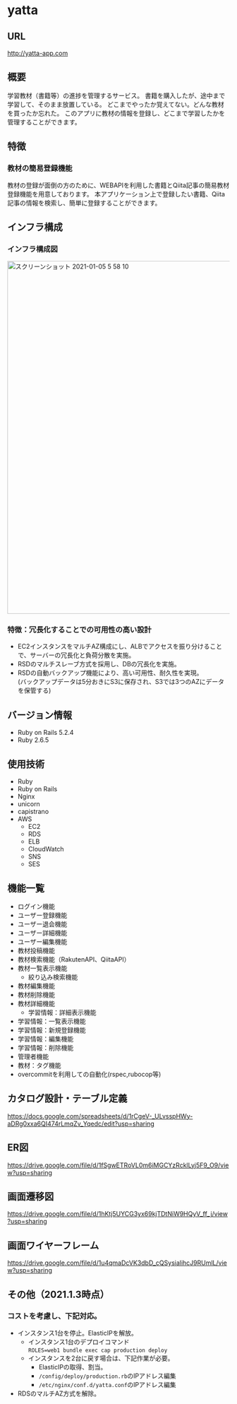 # yatta

## URL
http://yatta-app.com

## 概要
学習教材（書籍等）の進捗を管理するサービス。
書籍を購入したが、途中まで学習して、そのまま放置している。
どこまでやったか覚えてない。どんな教材を買ったか忘れた。
このアプリに教材の情報を登録し、どこまで学習したかを管理することができます。

## 特徴
### 教材の簡易登録機能
教材の登録が面倒の方のために、WEBAPIを利用した書籍とQiita記事の簡易教材登録機能を用意しております。
本アプリケーション上で登録したい書籍、Qiita記事の情報を検索し、簡単に登録することができます。

## インフラ構成
### インフラ構成図
<img width="799" alt="スクリーンショット 2021-01-05 5 58 10" src="https://user-images.githubusercontent.com/60159339/103579141-1cc02d80-4f1b-11eb-9e93-d0021027a6c8.png">

### 特徴：冗長化することでの可用性の高い設計
- EC2インスタンスをマルチAZ構成にし、ALBでアクセスを振り分けることで、サーバーの冗長化と負荷分散を実施。
- RSDのマルチスレーブ方式を採用し、DBの冗長化を実施。
- RSDの自動バックアップ機能により、高い可用性、耐久性を実現。\
(バックアップデータは5分おきにS3に保存され、S3では3つのAZにデータを保管する)

## バージョン情報
- Ruby on Rails 5.2.4
- Ruby 2.6.5

## 使用技術
- Ruby
- Ruby on Rails
- Nginx
- unicorn
- capistrano
- AWS
  - EC2
  - RDS
  - ELB
  - CloudWatch
  - SNS
  - SES

## 機能一覧
- ログイン機能
- ユーザー登録機能
- ユーザー退会機能
- ユーザー詳細機能
- ユーザー編集機能
- 教材投稿機能
- 教材検索機能（RakutenAPI、QiitaAPI）
- 教材一覧表示機能
  - 絞り込み検索機能
- 教材編集機能
- 教材削除機能
- 教材詳細機能
  - 学習情報：詳細表示機能
- 学習情報：一覧表示機能
- 学習情報：新規登録機能
- 学習情報：編集機能
- 学習情報：削除機能
- 管理者機能
- 教材：タグ機能
- overcommitを利用しての自動化(rspec,rubocop等)

## カタログ設計・テーブル定義
https://docs.google.com/spreadsheets/d/1rCgeV-_ULvsspHWy-aDRg0xxa6QI474rLmqZv_Yqedc/edit?usp=sharing

## ER図
https://drive.google.com/file/d/1fSgwETRoVL0m6iMGCYzRcklLyj5F9_O9/view?usp=sharing

## 画面遷移図
https://drive.google.com/file/d/1hKtj5UYCG3yx69kjTDtNiW9HQyV_ff_j/view?usp=sharing

## 画面ワイヤーフレーム
https://drive.google.com/file/d/1u4qmaDcVK3dbD_cQSysialihcJ9RUmlL/view?usp=sharing

## その他（2021.1.3時点）
### コストを考慮し、下記対応。
- インスタンス1台を停止。ElasticIPを解放。
  - インスタンス1台のデプロイコマンド\
    `ROLES=web1 bundle exec cap production deploy`
  - インスタンスを2台に戻す場合は、下記作業が必要。
    - ElasticIPの取得、割当。
    - `/config/deploy/production.rb`のIPアドレス編集
    - `/etc/nginx/conf.d/yatta.conf`のIPアドレス編集
- RDSのマルチAZ方式を解除。
